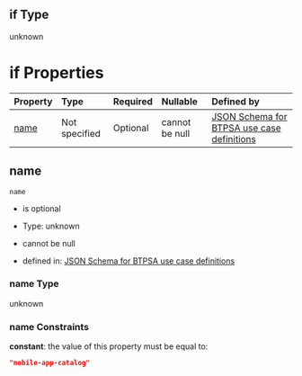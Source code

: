 ## if Type

unknown

# if Properties

| Property      | Type          | Required | Nullable       | Defined by                                                                                                                                                                                                        |
| :------------ | :------------ | :------- | :------------- | :---------------------------------------------------------------------------------------------------------------------------------------------------------------------------------------------------------------- |
| [name](#name) | Not specified | Optional | cannot be null | [JSON Schema for BTPSA use case definitions](btpsa-usecase-properties-services-items-allof-1-then-allof-57-if-properties-name.md "undefined#/properties/services/items/allOf/1/then/allOf/57/if/properties/name") |

## name



`name`

*   is optional

*   Type: unknown

*   cannot be null

*   defined in: [JSON Schema for BTPSA use case definitions](btpsa-usecase-properties-services-items-allof-1-then-allof-57-if-properties-name.md "undefined#/properties/services/items/allOf/1/then/allOf/57/if/properties/name")

### name Type

unknown

### name Constraints

**constant**: the value of this property must be equal to:

```json
"mobile-app-catalog"
```
